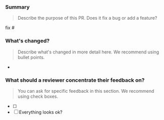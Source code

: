 ### Summary
> Describe the purpose of this PR.
> Does it fix a bug or add a feature?

fix #<!-- Enter relevant issue number here -->

### What's changed?
> Describe what's changed in more detail here.
> We recommend using bullet points.

- <!-- Enter filename here -->

### What should a reviewer concentrate their feedback on?
> You can ask for specific feedback in this section.
> We recommend using check boxes.

- [ ] <!-- Enter feedback request here -->
- [ ] Everything looks ok?
